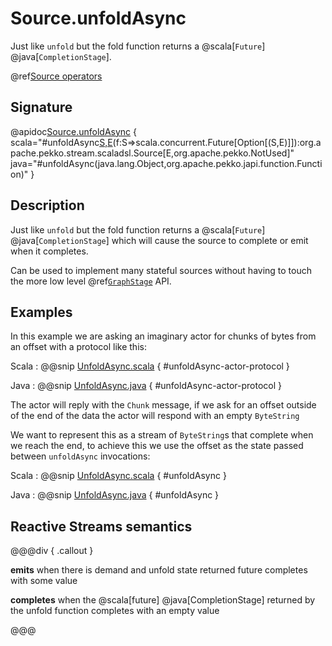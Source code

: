 # Source.unfoldAsync

Just like `unfold` but the fold function returns a @scala[`Future`] @java[`CompletionStage`].

@ref[Source operators](../index.md#source-operators)

## Signature

@apidoc[Source.unfoldAsync](Source$) { scala="#unfoldAsync[S,E](s:S)(f:S=&gt;scala.concurrent.Future[Option[(S,E)]]):org.apache.pekko.stream.scaladsl.Source[E,org.apache.pekko.NotUsed]" java="#unfoldAsync(java.lang.Object,org.apache.pekko.japi.function.Function)" }


## Description

Just like `unfold` but the fold function returns a @scala[`Future`] @java[`CompletionStage`] which will cause the source to
complete or emit when it completes.

Can be used to implement many stateful sources without having to touch the more low level @ref[`GraphStage`](../../stream-customize.md) API.

## Examples

In this example we are asking an imaginary actor for chunks of bytes from an offset with a protocol like this: 

Scala
:   @@snip [UnfoldAsync.scala](/akka-docs/src/test/scala/docs/stream/operators/source/UnfoldAsync.scala) { #unfoldAsync-actor-protocol }

Java
:   @@snip [UnfoldAsync.java](/akka-docs/src/test/java/jdocs/stream/operators/source/UnfoldAsync.java) { #unfoldAsync-actor-protocol }


The actor will reply with the `Chunk` message, if we ask for an offset outside of the end of the data the actor will respond with an empty `ByteString`

We want to represent this as a stream of `ByteString`s that complete when we reach the end, to achieve this we use the offset as the state passed between `unfoldAsync` invocations:

Scala
:   @@snip [UnfoldAsync.scala](/akka-docs/src/test/scala/docs/stream/operators/source/UnfoldAsync.scala) { #unfoldAsync }

Java
:   @@snip [UnfoldAsync.java](/akka-docs/src/test/java/jdocs/stream/operators/source/UnfoldAsync.java) { #unfoldAsync }


## Reactive Streams semantics

@@@div { .callout }

**emits** when there is demand and unfold state returned future completes with some value

**completes** when the @scala[future] @java[CompletionStage] returned by the unfold function completes with an empty value

@@@

